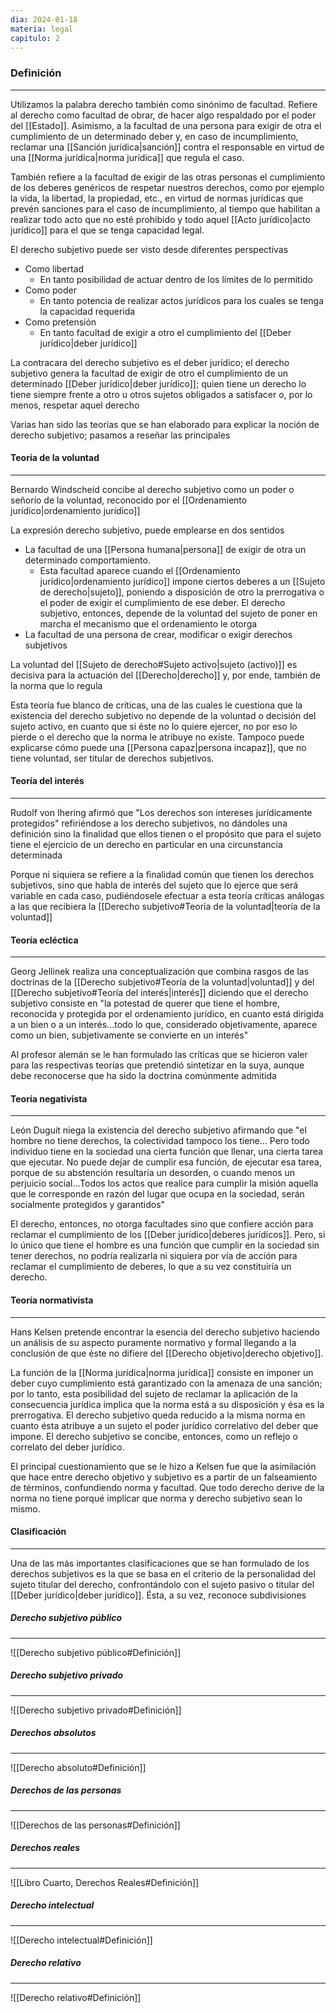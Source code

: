 ```yaml
---
dia: 2024-01-18
materia: legal
capitulo: 2
---
```

### Definición
---
Utilizamos la palabra derecho también como sinónimo de facultad. Refiere al derecho como facultad de obrar, de hacer algo respaldado por el poder del [[Estado]]. Asimismo, a la facultad de una persona para exigir de otra el cumplimiento de un determinado deber y, en caso de incumplimiento, reclamar una [[Sanción jurídica|sanción]] contra el responsable en virtud de una [[Norma jurídica|norma jurídica]] que regula el caso.

También refiere a la facultad de exigir de las otras personas el cumplimiento de los deberes genéricos de respetar nuestros derechos, como por ejemplo la vida, la libertad, la propiedad, etc., en virtud de normas jurídicas que prevén sanciones para el caso de incumplimiento, al tiempo que habilitan a realizar todo acto que no esté prohibido y todo aquel [[Acto jurídico|acto jurídico]] para el que se tenga capacidad legal.

El derecho subjetivo puede ser visto desde diferentes perspectivas
* Como libertad
	* En tanto posibilidad de actuar dentro de los límites de lo permitido
* Como poder
	* En tanto potencia de realizar actos jurídicos para los cuales se tenga la capacidad requerida
* Como pretensión
	* En tanto facultad de exigir a otro el cumplimiento del [[Deber jurídico|deber jurídico]]

La contracara del derecho subjetivo es el deber jurídico; el derecho subjetivo genera la facultad de exigir de otro el cumplimiento de un determinado [[Deber jurídico|deber jurídico]]; quien tiene un derecho lo tiene siempre frente a otro u otros sujetos obligados a satisfacer o, por lo menos, respetar aquel derecho 

Varias han sido las teorías que se han elaborado para explicar la noción de derecho subjetivo; pasamos a reseñar las principales

#### Teoría de la voluntad
---
Bernardo Windscheid concibe al derecho subjetivo como un poder o señorío de la voluntad, reconocido por el [[Ordenamiento jurídico|ordenamiento jurídico]]

La expresión derecho subjetivo, puede emplearse en dos sentidos
* La facultad de una [[Persona humana|persona]] de exigir de otra un determinado comportamiento. 
	* Esta facultad aparece cuando el [[Ordenamiento jurídico|ordenamiento jurídico]] impone ciertos deberes a un [[Sujeto de derecho|sujeto]], poniendo a disposición de otro la prerrogativa o el poder de exigir el cumplimiento de ese deber. El derecho subjetivo, entonces, depende de la voluntad del sujeto de poner en marcha el mecanismo que el ordenamiento le otorga
* La facultad de una persona de crear, modificar o exigir derechos subjetivos

La voluntad del [[Sujeto de derecho#Sujeto activo|sujeto (activo)]] es decisiva para la actuación del [[Derecho|derecho]] y, por ende, también de la norma que lo regula

Esta teoría fue blanco de críticas, una de las cuales le cuestiona que la existencia del derecho subjetivo no depende de la voluntad o decisión del sujeto activo, en cuanto que si éste no lo quiere ejercer, no por eso lo pierde o el derecho que la norma le atribuye no existe. Tampoco puede explicarse cómo puede una [[Persona capaz|persona incapaz]], que no tiene voluntad, ser titular de derechos subjetivos.

#### Teoría del interés
---
Rudolf von Ihering afirmó que "Los derechos son intereses jurídicamente protegidos" refiriéndose a los derecho subjetivos, no dándoles una definición sino la finalidad que ellos tienen o el propósito que para el sujeto tiene el ejercicio de un derecho en particular en una circunstancia determinada

Porque ni siquiera se refiere a la finalidad común que tienen los derechos subjetivos, sino que habla de interés del sujeto que lo ejerce que será variable en cada caso, pudiéndosele efectuar a esta teoría críticas análogas a las que recibiera la [[Derecho subjetivo#Teoría de la voluntad|teoría de la voluntad]]

#### Teoría ecléctica
---
Georg Jellinek realiza una conceptualización que combina rasgos de las doctrinas de la [[Derecho subjetivo#Teoría de la voluntad|voluntad]] y del [[Derecho subjetivo#Teoría del interés|interés]] diciendo que el derecho subjetivo consiste en "la potestad de querer que tiene el hombre, reconocida y protegida por el ordenamiento jurídico, en cuanto está dirigida a un bien o a un interés...todo lo que, considerado objetivamente, aparece como un bien, subjetivamente se convierte en un interés"

Al profesor alemán se le han formulado las críticas que se hicieron valer para las respectivas teorías que pretendió sintetizar en la suya, aunque debe reconocerse que ha sido la doctrina comúnmente admitida

#### Teoría negativista
---
León Duguit niega la existencia del derecho subjetivo afirmando que "el hombre no tiene derechos, la colectividad tampoco los tiene... Pero todo individuo tiene en la sociedad una cierta función que llenar, una cierta tarea que ejecutar. No puede dejar de cumplir esa función, de ejecutar esa tarea, porque de su abstención resultaría un desorden, o cuando menos un perjuicio social...Todos los actos que realice para cumplir la misión aquella que le corresponde en razón del lugar que ocupa en la sociedad, serán socialmente protegidos y garantidos"

El derecho, entonces, no otorga facultades sino que confiere acción para reclamar el cumplimiento de los [[Deber jurídico|deberes jurídicos]]. Pero, si lo único que tiene el hombre es una función que cumplir en la sociedad sin tener derechos, no podría realizarla ni siquiera por vía de acción para reclamar el cumplimiento de deberes, lo que a su vez constituiría un derecho.

#### Teoría normativista
---
Hans Kelsen pretende encontrar la esencia del derecho subjetivo haciendo un análisis de su aspecto puramente normativo y formal llegando a la conclusión de que éste no difiere del [[Derecho objetivo|derecho objetivo]]. 

La función de la [[Norma jurídica|norma jurídica]] consiste en imponer un deber cuyo cumplimiento está garantizado con la amenaza de una sanción; por lo tanto, esta posibilidad del sujeto de reclamar la aplicación de la consecuencia jurídica implica que la norma está a su disposición y ésa es la prerrogativa. El derecho subjetivo queda reducido a la misma norma en cuanto ésta atribuye a un sujeto el poder jurídico correlativo del deber que impone. El derecho subjetivo se concibe, entonces, como un reflejo o correlato del deber jurídico.

El principal cuestionamiento que se le hizo a Kelsen fue que la asimilación que hace entre derecho objetivo y subjetivo es a partir de un falseamiento de términos, confundiendo norma y facultad. Que todo derecho derive de la norma no tiene porqué implicar que norma y derecho subjetivo sean lo mismo.

#### Clasificación 
---
Una de las más importantes clasificaciones que se han formulado de los derechos subjetivos es la que se basa en el criterio de la personalidad del sujeto titular del derecho, confrontándolo con el sujeto pasivo o titular del [[Deber jurídico|deber jurídico]]. Ésta, a su vez, reconoce subdivisiones

##### Derecho subjetivo público
---
![[Derecho subjetivo público#Definición]]

##### Derecho subjetivo privado
---
![[Derecho subjetivo privado#Definición]]

##### Derechos absolutos
---
![[Derecho absoluto#Definición]]

##### Derechos de las personas
---
![[Derechos de las personas#Definición]]

##### Derechos reales
---
![[Libro Cuarto, Derechos Reales#Definición]]

##### Derecho intelectual
---
![[Derecho intelectual#Definición]]

##### Derecho relativo
---
![[Derecho relativo#Definición]]
